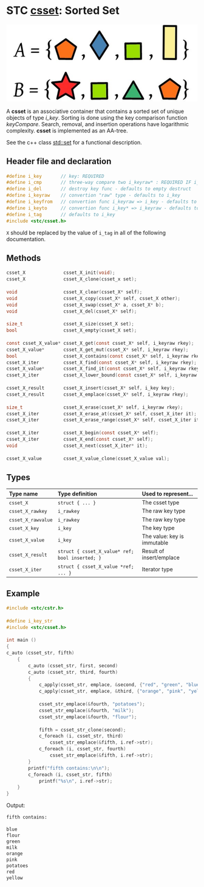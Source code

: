 # STC [csset](../include/stc/csset.h): Sorted Set
![Set](pics/sset.jpg)

A **csset** is an associative container that contains a sorted set of unique objects of type *i_key*. Sorting is done using the key comparison function *keyCompare*. Search, removal, and insertion operations have logarithmic complexity. **csset** is implemented as an AA-tree.

See the c++ class [std::set](https://en.cppreference.com/w/cpp/container/set) for a functional description.

## Header file and declaration

```c
#define i_key       // key: REQUIRED
#define i_cmp       // three-way compare two i_keyraw* : REQUIRED IF i_keyraw is a non-integral type
#define i_del       // destroy key func - defaults to empty destruct
#define i_keyraw    // convertion "raw" type - defaults to i_key
#define i_keyfrom   // convertion func i_keyraw => i_key - defaults to plain copy
#define i_keyto     // convertion func i_key* => i_keyraw - defaults to plain copy
#define i_tag       // defaults to i_key
#include <stc/csset.h>
```
`X` should be replaced by the value of `i_tag` in all of the following documentation.

## Methods

```c
csset_X              csset_X_init(void);
csset_X              csset_X_clone(csset_x set);

void                 csset_X_clear(csset_X* self);
void                 csset_X_copy(csset_X* self, csset_X other);
void                 csset_X_swap(csset_X* a, csset_X* b);
void                 csset_X_del(csset_X* self);                                              // destructor

size_t               csset_X_size(csset_X set);
bool                 csset_X_empty(csset_X set);

const csset_X_value* csset_X_get(const csset_X* self, i_keyraw rkey);                         // const get
csset_X_value*       csset_X_get_mut(csset_X* self, i_keyraw rkey);                           // return NULL if not found
bool                 csset_X_contains(const csset_X* self, i_keyraw rkey);
csset_X_iter         csset_X_find(const csset_X* self, i_keyraw rkey);
csset_X_value*       csset_X_find_it(const csset_X* self, i_keyraw rkey, csset_X_iter* out);  // return NULL if not found
csset_X_iter         csset_X_lower_bound(const csset_X* self, i_keyraw rkey);                 // find closest entry >= rkey

csset_X_result       csset_X_insert(csset_X* self, i_key key);
csset_X_result       csset_X_emplace(csset_X* self, i_keyraw rkey);

size_t               csset_X_erase(csset_X* self, i_keyraw rkey);
csset_X_iter         csset_X_erase_at(csset_X* self, csset_X_iter it);                         // return iter after it
csset_X_iter         csset_X_erase_range(csset_X* self, csset_X_iter it1, csset_X_iter it2);   // return updated it2

csset_X_iter         csset_X_begin(const csset_X* self);
csset_X_iter         csset_X_end(const csset_X* self);
void                 csset_X_next(csset_X_iter* it);

csset_X_value        csset_X_value_clone(csset_X_value val);
```

## Types

| Type name          | Type definition                                   | Used to represent...        |
|:-------------------|:--------------------------------------------------|:----------------------------|
| `csset_X`          | `struct { ... }`                                  | The csset type              |
| `csset_X_rawkey`   | `i_rawkey`                                        | The raw key type            |
| `csset_X_rawvalue` | `i_rawkey`                                        | The raw key type            |
| `csset_X_key`      | `i_key`                                           | The key type                |
| `csset_X_value`    | `i_key        `                                   | The value: key is immutable |
| `csset_X_result`   | `struct { csset_X_value* ref; bool inserted; }`   | Result of insert/emplace    |
| `csset_X_iter`     | `struct { csset_X_value *ref; ... }`              | Iterator type               |

## Example
```c
#include <stc/cstr.h>

#define i_key_str
#include <stc/csset.h>

int main ()
{
c_auto (csset_str, fifth)
    {
        c_auto (csset_str, first, second)
        c_auto (csset_str, third, fourth)
        {
            c_apply(csset_str, emplace, &second, {"red", "green", "blue"});
            c_apply(csset_str, emplace, &third, {"orange", "pink", "yellow"});

            csset_str_emplace(&fourth, "potatoes");
            csset_str_emplace(&fourth, "milk");
            csset_str_emplace(&fourth, "flour");

            fifth = csset_str_clone(second);
            c_foreach (i, csset_str, third)
                csset_str_emplace(&fifth, i.ref->str);
            c_foreach (i, csset_str, fourth)
                csset_str_emplace(&fifth, i.ref->str);
        }
        printf("fifth contains:\n\n");
        c_foreach (i, csset_str, fifth)
            printf("%s\n", i.ref->str);
    }
}
```
Output:
```
fifth contains:

blue
flour
green
milk
orange
pink
potatoes
red
yellow
```
